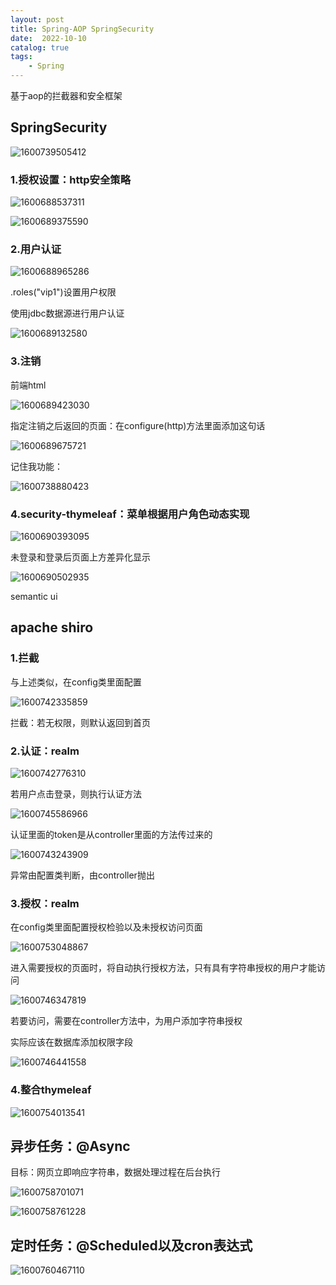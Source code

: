 ```yaml
---
layout: post
title: Spring-AOP SpringSecurity
date:  2022-10-10
catalog: true
tags:
    - Spring
---
```

基于aop的拦截器和安全框架

## SpringSecurity

![1600739505412](https://gitee.com/chrisxyq/picgo/raw/master/img/1600739505412.png)

### 1.授权设置：http安全策略

![1600688537311](https://gitee.com/chrisxyq/picgo/raw/master/img/1600688537311.png)

![1600689375590](https://gitee.com/chrisxyq/picgo/raw/master/img/1600689375590.png)

### 2.用户认证

![1600688965286](https://gitee.com/chrisxyq/picgo/raw/master/img/1600688965286.png)

.roles("vip1")设置用户权限

使用jdbc数据源进行用户认证

![1600689132580](https://gitee.com/chrisxyq/picgo/raw/master/img/1600689132580.png)

### 3.注销

前端html

![1600689423030](https://gitee.com/chrisxyq/picgo/raw/master/img/1600689423030.png)

指定注销之后返回的页面：在configure(http)方法里面添加这句话

![1600689675721](https://gitee.com/chrisxyq/picgo/raw/master/img/1600689675721.png)

记住我功能：

![1600738880423](https://gitee.com/chrisxyq/picgo/raw/master/img/1600738880423.png)

### 4.security-thymeleaf：菜单根据用户角色动态实现

![1600690393095](https://gitee.com/chrisxyq/picgo/raw/master/img/1600690393095.png)

未登录和登录后页面上方差异化显示

![1600690502935](https://gitee.com/chrisxyq/picgo/raw/master/img/1600690502935.png)

semantic ui

## apache shiro

### 1.拦截

与上述类似，在config类里面配置

![1600742335859](https://gitee.com/chrisxyq/picgo/raw/master/img/1600742335859.png)

拦截：若无权限，则默认返回到首页

### 2.认证：realm

![1600742776310](https://gitee.com/chrisxyq/picgo/raw/master/img/1600742776310.png)

若用户点击登录，则执行认证方法

![1600745586966](https://gitee.com/chrisxyq/picgo/raw/master/img/1600745586966.png)

认证里面的token是从controller里面的方法传过来的

![1600743243909](https://gitee.com/chrisxyq/picgo/raw/master/img/1600743243909.png)

异常由配置类判断，由controller抛出

### 3.授权：realm

在config类里面配置授权检验以及未授权访问页面

![1600753048867](https://gitee.com/chrisxyq/picgo/raw/master/img/1600753048867.png)

进入需要授权的页面时，将自动执行授权方法，只有具有字符串授权的用户才能访问

![1600746347819](https://gitee.com/chrisxyq/picgo/raw/master/img/1600746347819.png)

若要访问，需要在controller方法中，为用户添加字符串授权

实际应该在数据库添加权限字段

![1600746441558](https://gitee.com/chrisxyq/picgo/raw/master/img/1600746441558.png)

### 4.整合thymeleaf

![1600754013541](https://gitee.com/chrisxyq/picgo/raw/master/img/1600754013541.png)

## 异步任务：@Async

目标：网页立即响应字符串，数据处理过程在后台执行

![1600758701071](https://gitee.com/chrisxyq/picgo/raw/master/img/1600758701071.png)

![1600758761228](https://gitee.com/chrisxyq/picgo/raw/master/img/1600758761228.png)

## 定时任务：@Scheduled以及cron表达式

![1600760467110](https://gitee.com/chrisxyq/picgo/raw/master/img/1600760467110.png)